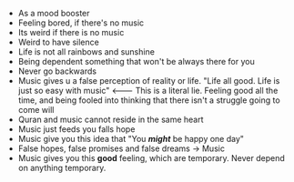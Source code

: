 * As a mood booster
* Feeling bored, if there's no music
* Its weird if there is no music
* Weird to have silence
*  Life is not all rainbows and sunshine
* Being dependent something that won't be always there for you
* Never go backwards
* Music gives u a false perception of reality or life. "Life all good. Life is just so easy with music" <--- This is a literal lie. Feeling good all the time, and being fooled into thinking that there isn't a struggle going to come will 
* Quran and music cannot reside in the same heart
* Music just feeds you falls hope
* Music give you this idea that "You ***might*** be happy one day"
* False hopes, false promises and false dreams -> Music
* Music gives you this **good** feeling, which are temporary. Never depend on anything temporary.